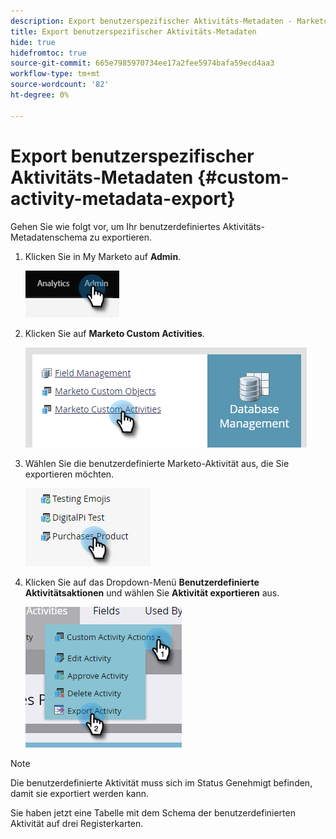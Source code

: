 ```yaml
---
description: Export benutzerspezifischer Aktivitäts-Metadaten - Marketo-Dokumente - Produktdokumentation
title: Export benutzerspezifischer Aktivitäts-Metadaten
hide: true
hidefromtoc: true
source-git-commit: 665e7985970734ee17a2fee5974bafa59ecd4aa3
workflow-type: tm+mt
source-wordcount: '82'
ht-degree: 0%

---
```


# Export benutzerspezifischer Aktivitäts-Metadaten {#custom-activity-metadata-export}

Gehen Sie wie folgt vor, um Ihr benutzerdefiniertes Aktivitäts-Metadatenschema zu exportieren.

1. Klicken Sie in My Marketo auf **Admin**.

   ![](assets/custom-activity-metadata-export-1.png)

1. Klicken Sie auf **Marketo Custom Activities**.

   ![](assets/custom-activity-metadata-export-2.png)

1. Wählen Sie die benutzerdefinierte Marketo-Aktivität aus, die Sie exportieren möchten.

   ![](assets/custom-activity-metadata-export-3.png)

1. Klicken Sie auf das Dropdown-Menü **Benutzerdefinierte Aktivitätsaktionen** und wählen Sie **Aktivität exportieren** aus.

   ![](assets/custom-activity-metadata-export-4.png)

>[!NOTE]
>
>Die benutzerdefinierte Aktivität muss sich im Status Genehmigt befinden, damit sie exportiert werden kann.

Sie haben jetzt eine Tabelle mit dem Schema der benutzerdefinierten Aktivität auf drei Registerkarten.
